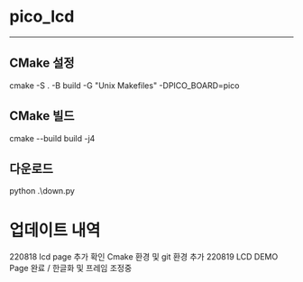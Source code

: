 # pico_lcd
---
## CMake 설정
cmake -S . -B build -G "Unix Makefiles" -DPICO_BOARD=pico

## CMake 빌드
cmake --build build -j4

## 다운로드
python .\down.py

# 업데이트 내역
220818 lcd page 추가 확인 Cmake 환경 및 git 환경 추가
220819 LCD DEMO Page 완료 / 한글화 및 프레임 조정중
